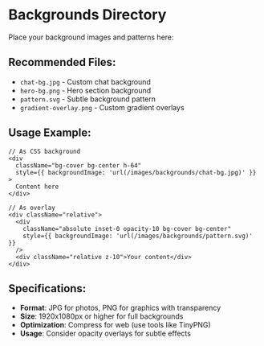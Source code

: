 # Backgrounds Directory

Place your background images and patterns here:

## Recommended Files:
- `chat-bg.jpg` - Custom chat background
- `hero-bg.png` - Hero section background
- `pattern.svg` - Subtle background pattern
- `gradient-overlay.png` - Custom gradient overlays

## Usage Example:
```tsx
// As CSS background
<div 
  className="bg-cover bg-center h-64"
  style={{ backgroundImage: 'url(/images/backgrounds/chat-bg.jpg)' }}
>
  Content here
</div>

// As overlay
<div className="relative">
  <div 
    className="absolute inset-0 opacity-10 bg-cover bg-center"
    style={{ backgroundImage: 'url(/images/backgrounds/pattern.svg)' }}
  />
  <div className="relative z-10">Your content</div>
</div>
```

## Specifications:
- **Format**: JPG for photos, PNG for graphics with transparency
- **Size**: 1920x1080px or higher for full backgrounds
- **Optimization**: Compress for web (use tools like TinyPNG)
- **Usage**: Consider opacity overlays for subtle effects
